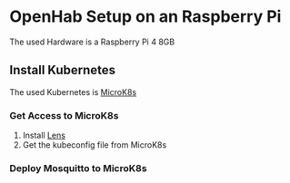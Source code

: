 # OpenHab Setup on an Raspberry Pi
The used Hardware is a Raspberry Pi 4 8GB

## Install Kubernetes
The used Kubernetes is [MicroK8s](https://github.com/canonical/microk8s)

### Get Access to MicroK8s
1. Install [Lens](https://k8slens.dev/)
2. Get the kubeconfig file from MicroK8s

### Deploy Mosquitto to MicroK8s
